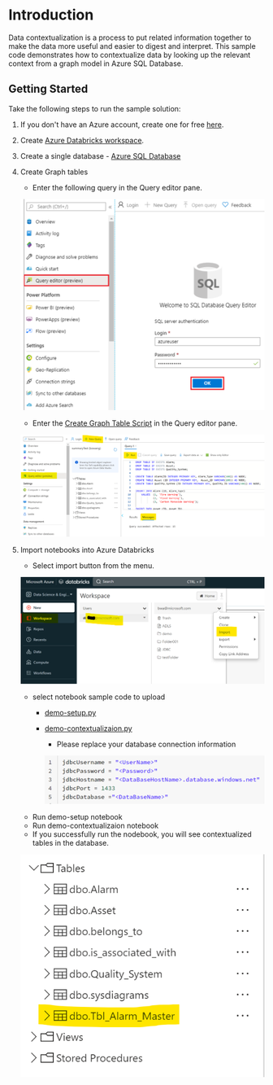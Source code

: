 # Introduction

Data contextualization is a process to put related information together to make the data more useful and easier to digest and interpret. This sample code demonstrates how to contextualize data by looking up the relevant context from a graph model in Azure SQL Database.

## Getting Started

Take the following steps to run the sample solution:

1. If you don't have an Azure account, create one for free [here](https://azure.microsoft.com/en-us/free/).
2. Create [Azure Databricks workspace](https://learn.microsoft.com/en-us/azure/databricks/getting-started/).
3. Create a single database - [Azure SQL Database](https://learn.microsoft.com/en-us/azure/azure-sql/database/single-database-create-quickstart?view=azuresql&tabs=azure-portal)
4. Create Graph tables
    - Enter the following query in the Query editor pane.

    ![Create-SQL-graph](./images/Create-SQL-graph.png)
    - Enter the [Create Graph Table Script](src\sql\create-graph.sql) in the Query editor pane.

    ![Create-SQL-graph](./images/Run-SQL-graph.png)
5. Import notebooks into Azure Databricks
    - Select import button from the menu.

    ![import](./images/import_databricks.png)
    - select notebook sample code to upload
        - [demo-setup.py](src\notebooks\demo-setup.py)
        - [demo-contextualizaion.py](src\notebooks\demo-contextualizaion.py)
            - Please replace your database connection information

            ![import](./images/demo-databricks-notebook-01.png)
    - Run demo-setup notebook
    - Run demo-contextualizaion notebook
    - If you successfully run the nodebook, you will see contextualized tables in the database.

    ![import](./images/contextualizedTable.png)
